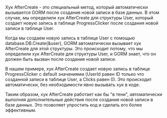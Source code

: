 Хук AfterCreate - это специальный метод, который автоматически вызывается GORM после создания новой записи в базе данных. В этом случае, мы определили хук AfterCreate для структуры User, который создает новую запись в таблице ProgressClicker после создания новой записи в таблице User.

Когда мы создаем новую запись в таблице User с помощью database.DB.Create(&user), GORM автоматически вызывает хук AfterCreate для этой структуры. Это происходит потому, что мы определили хук AfterCreate для структуры User, и GORM знает, что он должен быть вызван после создания новой записи.

В нашем примере, хук AfterCreate создает новую запись в таблице ProgressClicker с default значениями (UserId равен ID только что созданной записи в таблице User, а Clicks равен 0). Это происходит автоматически, без необходимости явно вызывать хук в коде.

Таким образом, хук AfterCreate работает как бы "в тени", автоматически выполняя дополнительные действия после создания новой записи в базе данных. Это позволяет упростить код и сделать его более эффективным.

